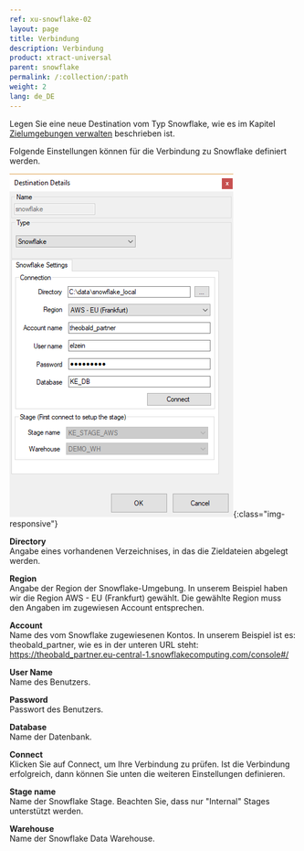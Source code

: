 ```yaml
---
ref: xu-snowflake-02
layout: page
title: Verbindung
description: Verbindung
product: xtract-universal
parent: snowflake
permalink: /:collection/:path
weight: 2
lang: de_DE
---
```


Legen Sie eine neue Destination vom Typ Snowflake, wie es im Kapitel [Zielumgebungen verwalten](../../xu-zielumgebungen/ziele-verwalten) beschrieben ist.

Folgende Einstellungen können für die Verbindung zu Snowflake definiert werden.

![Snowflake-Destination](/img/content/xu/snowflake/snowflake-destination-details.png){:class="img-responsive"}

**Directory**<br>
Angabe eines vorhandenen Verzeichnises, in das die Zieldateien abgelegt werden.

**Region**<br>
Angabe der Region der Snowflake-Umgebung.
In unserem Beispiel haben wir die Region 
AWS - EU (Frankfurt)
gewählt. Die gewählte Region muss den Angaben im zugewiesen Account entsprechen. 

**Account**<br>
Name des vom Snowflake zugewiesenen Kontos.
In unserem Beispiel ist es: theobald_partner, wie es in der unteren URL steht: 
https://theobald_partner.eu-central-1.snowflakecomputing.com/console#/


**User Name**<br>
Name des Benutzers.

**Password**<br>
Passwort des Benutzers.

**Database**<br>
Name der Datenbank.

**Connect**<br>
Klicken Sie auf Connect, um Ihre Verbindung zu prüfen.
Ist die Verbindung erfolgreich, dann können Sie unten die weiteren Einstellungen definieren. 

**Stage name**<br>
Name der Snowflake Stage. 
Beachten Sie, dass nur "Internal" Stages unterstützt werden. 

**Warehouse**<br>
Name der Snowflake Data Warehouse.

